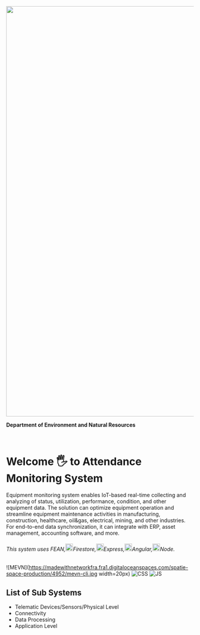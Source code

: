 <img src="https://r6.denr.gov.ph/images/R-CAR/R6/Regional_MastheadR6.jpg" width=1100px> 

**Department of Environment and Natural Resources**

<br>

# Welcome 🖐 to Attendance Monitoring System

Equipment monitoring system enables IoT-based real-time collecting and analyzing of status, utilization, performance, condition, and other equipment data. The solution can optimize equipment operation and streamline equipment maintenance activities in manufacturing, construction, healthcare, oil&gas, electrical, mining, and other industries. For end-to-end data synchronization, it can integrate with ERP, asset management, accounting software, and more.

###### This system uses FEAN,<img src="https://img.icons8.com/color/480/cloud-firestore.png" width=20px>Firestore,<img src="https://encrypted-tbn0.gstatic.com/images?q=tbn:ANd9GcT5yQIH26Ryw588v0osWIf5KkFCeEiqq_qkqw&usqp=CAU" width=20px>Express,<img src="https://upload.wikimedia.org/wikipedia/commons/thumb/c/cf/Angular_full_color_logo.svg/1200px-Angular_full_color_logo.svg.png" width=20>Angular,<img src="https://encrypted-tbn0.gstatic.com/images?q=tbn:ANd9GcTvhnShxBVuxzQFGtGARg0w6TJkMZXBsEzjzQ&usqp=CAU" width=20>Node.

![MEVN](https://madewithnetworkfra.fra1.digitaloceanspaces.com/spatie-space-production/4952/mevn-cli.jpg width=20px)
![CSS](https://img.shields.io/badge/css3%20-%231572B6.svg?&style=for-the-badge&logo=css3&logoColor=white)
![JS](https://img.shields.io/badge/javascript%20-%23323330.svg?&style=for-the-badge&logo=javascript&logoColor=%23F7DF1E)

## List of Sub Systems

- Telematic Devices/Sensors/Physical Level
- Connectivity
- Data Processing
- Application Level
